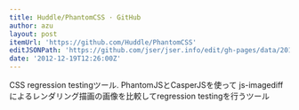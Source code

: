 ```yaml
---
title: Huddle/PhantomCSS · GitHub
author: azu
layout: post
itemUrl: 'https://github.com/Huddle/PhantomCSS'
editJSONPath: 'https://github.com/jser/jser.info/edit/gh-pages/data/2012/12/index.json'
date: '2012-12-19T12:26:00Z'
---
```

CSS regression testingツール.
PhantomJSとCasperJSを使って js-imagediff によるレンダリング描画の画像を比較してregression testingを行うツール
